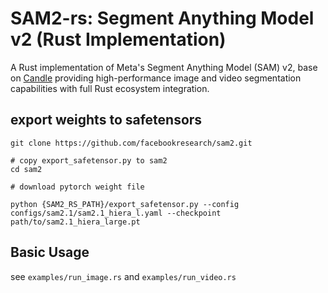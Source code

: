 # SAM2-rs: Segment Anything Model v2 (Rust Implementation)


A Rust implementation of Meta's Segment Anything Model (SAM) v2, base on [Candle](https://github.com/huggingface/candle) providing high-performance image and video segmentation capabilities with full Rust ecosystem integration.

## export weights to safetensors

```
git clone https://github.com/facebookresearch/sam2.git

# copy export_safetensor.py to sam2
cd sam2

# download pytorch weight file

python {SAM2_RS_PATH}/export_safetensor.py --config configs/sam2.1/sam2.1_hiera_l.yaml --checkpoint path/to/sam2.1_hiera_large.pt
```

## Basic Usage

see `examples/run_image.rs` and `examples/run_video.rs` 
